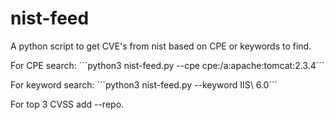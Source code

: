 # nist-feed
A python script to get CVE's from nist based on CPE or keywords to find.


For CPE search:
´´´python3 nist-feed.py --cpe cpe:/a:apache:tomcat:2.3.4´´´

For keyword search:
´´´python3 nist-feed.py --keyword IIS\ 6.0´´´

For top 3 CVSS add --repo.
